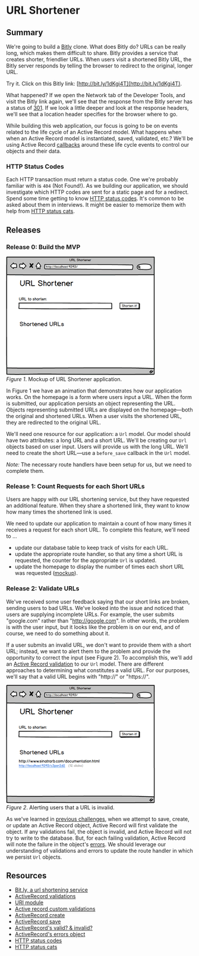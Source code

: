 # URL Shortener

## Summary
We're going to build a [Bitly][] clone.  What does Bitly do?  URLs can be really long, which makes them difficult to share.  Bitly provides a service that creates shorter, friendlier URLs.  When users visit a shortened Bitly URL, the Bitly server responds by telling the browser to redirect to the original, longer URL.

Try it.  Click on this Bitly link:  [http://bit.ly/1dKgi4T](http://bit.ly/1dKgi4T).

What happened?  If we open the Network tab of the Developer Tools, and visit the Bitly link again, we'll see that the response from the Bitly server has a status of [301][wikipedia 301].  If we look a little deeper and look at the response headers, we'll see that a location header specifies for the browser where to go.

While building this web application, our focus is going to be on events related to the life cycle of an Active Record model.  What happens when when an Active Record model is instantiated, saved, validated, etc.?  We'll be using Active Record [callbacks][rails guides callbacks] around these life cycle events to control our objects and their data.


### HTTP Status Codes
Each HTTP transaction must return a status code.  One we're probably familiar with is `404` (Not Found!).  As we building our application, we should investigate which HTTP codes are sent for a static page and for a redirect.  Spend some time getting to know [HTTP status codes][]. It's common to be asked about them in interviews.  It might be easier to memorize them with help from [HTTP status cats][].


## Releases
### Release 0: Build the MVP
![mvp animation](readme-assets/mvp-animation.gif)  
*Figure 1*.  Mockup of URL Shortener application.


In Figure 1 we have an animation that demonstrates how our application works.  On the homepage is a form where users input a URL.  When the form is submitted, our application persists an object representing the URL.  Objects representing submitted URLs are displayed on the homepage—both the original and shortened URLs.  When a user visits the shortened URL, they are redirected to the original URL.

We'll need one resource for our application:  a `Url` model.  Our model should have two attributes:  a long URL and a short URL.  We'll be creating our `Url` objects based on user input.  Users will provide us with the long URL.  We'll need to create the short URL—use a `before_save` callback in the `Url` model.

*Note:*  The necessary route handlers have been setup for us, but we need to complete them.


### Release 1:  Count Requests for each Short URLs
Users are happy with our URL shortening service, but they have requested an additional feature.  When they share a shortened link, they want to know how many times the shortened link is used.

We need to update our application to maintain a count of how many times it receives a request for each short URL.  To complete this feature, we'll need to ...

- update our database table to keep track of visits for each URL.
- update the appropriate route handler, so that any time a short URL is requested, the counter for the appropriate `Url` is updated.
- update the homepage to display the number of times each short URL was requested ([mockup](readme-assets/counter.png)).


### Release 2:  Validate URLs
We've received some user feedback saying that our short links are broken, sending users to bad URLs.  We've looked into the issue and noticed that users are supplying incomplete URLs.  For example, the user submits "google.com" rather than "http://google.com".  In other words, the problem is with the user input, but it looks like the problem is on our end, and of course, we need to do something about it.

If a user submits an invalid URL, we don't want to provide them with a short URL; instead, we want to alert them to the problem and provide the opportunity to correct the input (see Figure 2).  To accomplish this, we'll add an [Active Record validation][ActiveRecord validations] to our `Url` model.  There are different approaches to determining what constitutes a valid URL.  For our purposes, we'll say that a valid URL begins with "http://" or "https://".

![error animation](readme-assets/show-error-animation.gif)  
*Figure 2*.  Alerting users that a URL is invalid.


As we've learned in [previous challenges][validations intro challenge], when we attempt to save, create, or update an Active Record object, Active Record will first validate the object.  If any validations fail, the object is invalid, and Active Record will not try to write to the database.  But, for each failing validation, Active Record will note the failure in the object's [errors][].  We should leverage our understanding of validations and errors to update the route handler in which we persist `Url` objects.


## Resources

* [Bit.ly, a url shortening service][bitly]
* [ActiveRecord validations][]
* [URI module][]
* [Active record custom validations][custom validations]
* [ActiveRecord create][create]
* [ActiveRecord save][save]
* [ActiveRecord's valid? &amp; invalid?][valid invalid]
* [ActiveRecord's errors object][errors]
* [HTTP status codes][]
* [HTTP status cats][]


[ActiveRecord validations]: http://guides.rubyonrails.org/active_record_validations.html
[bitly]: http://bitly.com/
[errors]: http://guides.rubyonrails.org/active_record_validations.html#working-with-validation-errorsactive_record_validations.html#validations-overview-errors
[HTTP status codes]: http://en.wikipedia.org/wiki/List_of_HTTP_status_codes
[HTTP status cats]: http://httpcats.herokuapp.com/
[rails guides callbacks]: http://guides.rubyonrails.org/active_record_callbacks.html
[validations intro challenge]: ../../../active-record-intro-validations-challenge
[wikipedia 301]: https://en.wikipedia.org/wiki/HTTP_301


[URI module]: http://www.ruby-doc.org/stdlib-1.9.3/libdoc/uri/rdoc/URI.html
[custom validations]: http://guides.rubyonrails.org/active_record_validations.html#performing-custom-validations
[create]: http://apidock.com/rails/ActiveRecord/Base/create/class
[save]: http://apidock.com/rails/ActiveRecord/Base/save
[valid invalid]: http://guides.rubyonrails.org/active_record_validations.html#valid-questionmark-and-invalid-questionmark

